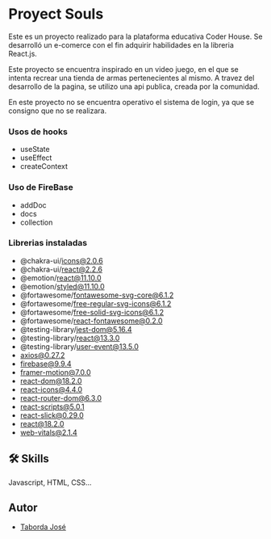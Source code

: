 
# Proyect Souls

Este es un proyecto realizado para la plataforma educativa Coder House.
Se desarrolló un e-comerce con el fin adquirir habilidades en la libreria React.js.

Este proyecto se encuentra inspirado en un video juego, en el que se intenta
recrear una tienda de armas pertenecientes al mismo. A travez del desarrollo de la pagina,
se utilizo una api publica, creada por la comunidad.

En este proyecto no se encuentra operativo el sistema de login, ya que se consigno que no se realizara.


### Usos de hooks
- useState
- useEffect
- createContext
### Uso de FireBase
- addDoc
- docs
- collection
### Librerias instaladas

- @chakra-ui/icons@2.0.6
- @chakra-ui/react@2.2.6
- @emotion/react@11.10.0
- @emotion/styled@11.10.0
- @fortawesome/fontawesome-svg-core@6.1.2
- @fortawesome/free-regular-svg-icons@6.1.2
- @fortawesome/free-solid-svg-icons@6.1.2
- @fortawesome/react-fontawesome@0.2.0
- @testing-library/jest-dom@5.16.4
- @testing-library/react@13.3.0
- @testing-library/user-event@13.5.0
- axios@0.27.2
- firebase@9.9.4
- framer-motion@7.0.0
- react-dom@18.2.0
- react-icons@4.4.0
- react-router-dom@6.3.0
- react-scripts@5.0.1
- react-slick@0.29.0
- react@18.2.0
- web-vitals@2.1.4
## 🛠 Skills
Javascript, HTML, CSS...


## Autor

- [Taborda José](https://github.com/Taborda-Jose)

